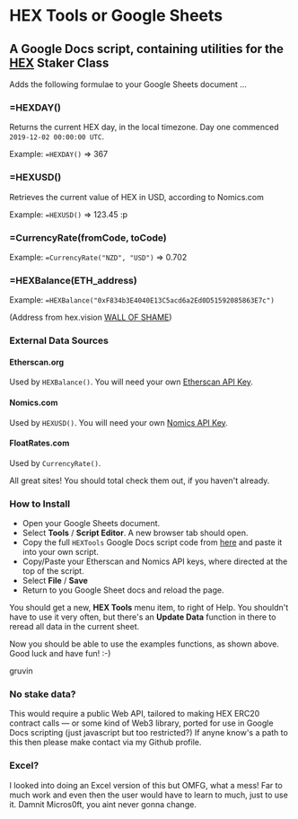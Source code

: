 # HEX Tools or Google Sheets
## A Google Docs script, containing utilities for the [HEX](https://hex.com) Staker Class

Adds the following formulae to your Google Sheets document ...

### =HEXDAY()
Returns the current HEX day, in the local timezone. Day one commenced `2019-12-02 00:00:00 UTC`.

Example: `=HEXDAY()` => 367

### =HEXUSD()
Retrieves the current value of HEX in USD, according to Nomics.com

Example: `=HEXUSD()` => 123.45 :p

### =CurrencyRate(fromCode, toCode)

Example: `=CurrencyRate("NZD", "USD")`  => 0.702

### =HEXBalance(ETH_address)

Example: `=HEXBalance("0xF834b3E4040E13C5acd6a2Ed0D51592085863E7c")`

(Address from hex.vision [WALL OF SHAME](https://hex.vision/app/kibana#/dashboard/6bd47cf0-3676-11ea-8d7f-a79593d8efcc?_a=(description:'Total%20hex%20penalties%20over%20time%20range,%20wall%20of%20shame,%20penalties%20over%20time',filters:!(),fullScreenMode:!f,options:(hidePanelTitles:!f,useMargins:!t),panels:!((embeddableConfig:(title:''),gridData:(h:5,i:e6dce0ea-1276-4b82-93eb-5acea0e3d606,w:11,x:0,y:0),id:'037eacf0-335d-11ea-8d7f-a79593d8efcc',panelIndex:e6dce0ea-1276-4b82-93eb-5acea0e3d606,type:visualization,version:'7.7.0'),(embeddableConfig:(title:''),gridData:(h:5,i:c887a07e-9dd2-4489-a7b4-8d5951dc3725,w:36,x:11,y:0),id:f297a1b0-3b1f-11ea-8d7f-a79593d8efcc,panelIndex:c887a07e-9dd2-4489-a7b4-8d5951dc3725,type:visualization,version:'7.7.0'),(embeddableConfig:(vis:(legendOpen:!f)),gridData:(h:9,i:b68ab5b7-df26-490d-8f7e-d998a50b189a,w:24,x:0,y:5),id:'53f73720-3677-11ea-8d7f-a79593d8efcc',panelIndex:b68ab5b7-df26-490d-8f7e-d998a50b189a,type:visualization,version:'7.7.0'),(embeddableConfig:(),gridData:(h:5,i:'50b2f20a-4c30-42d3-9969-0d20d2c9940b',w:23,x:24,y:5),id:afbacc90-51a5-11ea-8d7f-a79593d8efcc,panelIndex:'50b2f20a-4c30-42d3-9969-0d20d2c9940b',type:visualization,version:'7.7.0'),(embeddableConfig:(),gridData:(h:28,i:'88968b92-d82d-4645-99a6-1942fc323cb1',w:23,x:24,y:10),id:c9589c30-51a6-11ea-8d7f-a79593d8efcc,panelIndex:'88968b92-d82d-4645-99a6-1942fc323cb1',type:visualization,version:'7.7.0'),(embeddableConfig:(),gridData:(h:24,i:bb6101fc-327b-401d-8407-2e564a91967b,w:24,x:0,y:14),id:'1a8148f0-3677-11ea-8d7f-a79593d8efcc',panelIndex:bb6101fc-327b-401d-8407-2e564a91967b,type:search,version:'7.7.0')),query:(language:kuery,query:''),timeRestore:!t,title:'HEX%20Penalties',viewMode:view)&_g=(filters:!(),refreshInterval:(pause:!t,value:0),time:(from:'2019-12-03T00:00:00.000Z',to:now))))


### External Data Sources

#### Etherscan.org
Used by `HEXBalance()`. You will need your own [Etherscan API Key](https://etherscan.io/myapikey).

#### Nomics.com
Used by `HEXUSD()`. You will need your own [Nomics API Key](https://p.nomics.com/cryptocurrency-bitcoin-api/).

#### FloatRates.com
Used by `CurrencyRate()`. 

All great sites! You should total check them out, if you haven't already.

### How to Install

- Open your Google Sheets document. 
- Select **Tools** / **Script Editor**. A new browser tab should open.
- Copy the full `HEXTools` Google Docs script code from [here](https://github.com/gruvin/hextools_for_gsheets/blob/main/HEXTools.gs) and paste it into your own script.
- Copy/Paste your Etherscan and Nomics API keys, where directed at the top of the script.
- Select **File** / **Save**
- Return to you Google Sheet docs and reload the page.

You should get a new, **HEX Tools** menu item, to right of Help. You shouldn't have to use it very often, but there's an **Update Data** function in there to reread all data in the current sheet.

Now you should be able to use the examples functions, as shown above. Good luck and have fun! :-)

gruvin

### No stake data?
This would require a public Web API, tailored to making HEX ERC20 contract calls — or some kind of Web3 library, ported for use in Google Docs scripting (just javascript but too restricted?) If anyne know's a path to this then please make contact via my Github profile.

### Excel?
I looked into doing an Excel version of this but OMFG, what a mess! Far to much work and even then the user would have to learn to much, just to use it. Damnit Micros0ft, you aint never gonna change.


